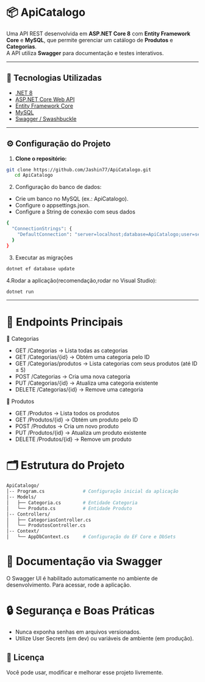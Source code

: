 # 📦 ApiCatalogo
Uma API REST desenvolvida em **ASP.NET Core 8** com **Entity Framework Core** e **MySQL**, que permite gerenciar um catálogo de **Produtos** e **Categorias**.  
A API utiliza **Swagger** para documentação e testes interativos.

---

## 🚀 Tecnologias Utilizadas
- [.NET 8](https://dotnet.microsoft.com/)
- [ASP.NET Core Web API](https://learn.microsoft.com/aspnet/core/web-api)
- [Entity Framework Core](https://learn.microsoft.com/ef/core/)
- [MySQL](https://www.mysql.com/)
- [Swagger / Swashbuckle](https://github.com/domaindrivendev/Swashbuckle.AspNetCore)

---

## ⚙️ Configuração do Projeto

1. **Clone o repositório:**
```bash
git clone https://github.com/Jashin77/ApiCatalogo.git
   cd ApiCatalogo
```
2. Configuração do banco de dados:
- Crie um banco no MySQL (ex.: ApiCatalogo).
- Configure o appsettings.json.
- Configure a String de conexão com seus dados
```bash
{
  "ConnectionStrings": {
    "DefaultConnection": "server=localhost;database=ApiCatalogo;user=seu_usuario;password=sua_senha"
  }
}
```
3. Executar as migrações
```bash
dotnet ef database update
```
4.Rodar a aplicação(recomendação,rodar no Visual Studio):
```bash
dotnet run
```
---
# 📑 Endpoints Principais
🔹 Categorias
- GET /Categorias → Lista todas as categorias
- GET /Categorias/{id} → Obtém uma categoria pelo ID
- GET /Categorias/produtos → Lista categorias com seus produtos (até ID ≤ 5)
- POST /Categorias → Cria uma nova categoria
- PUT /Categorias/{id} → Atualiza uma categoria existente
- DELETE /Categorias/{id} → Remove uma categoria

🔹 Produtos
- GET /Produtos → Lista todos os produtos
- GET /Produtos/{id} → Obtém um produto pelo ID
- POST /Produtos → Cria um novo produto
- PUT /Produtos/{id} → Atualiza um produto existente
- DELETE /Produtos/{id} → Remove um produto

# 🗂️ Estrutura do Projeto
```bash
ApiCatalogo/
│-- Program.cs              # Configuração inicial da aplicação
│-- Models/
│   ├── Categoria.cs        # Entidade Categoria
│   └── Produto.cs          # Entidade Produto
│-- Controllers/
│   ├── CategoriasController.cs
│   └── ProdutosController.cs
│-- Context/
│   └── AppDbContext.cs     # Configuração do EF Core e DbSets
```
# 📖 Documentação via Swagger
O Swagger UI é habilitado automaticamente no ambiente de desenvolvimento.
Para acessar, rode a aplicação.

# 🔒 Segurança e Boas Práticas
- Nunca exponha senhas em arquivos versionados.
- Utilize User Secrets (em dev) ou variáveis de ambiente (em produção).

## 🪪 Licença
Você pode usar, modificar e melhorar esse projeto livremente.
